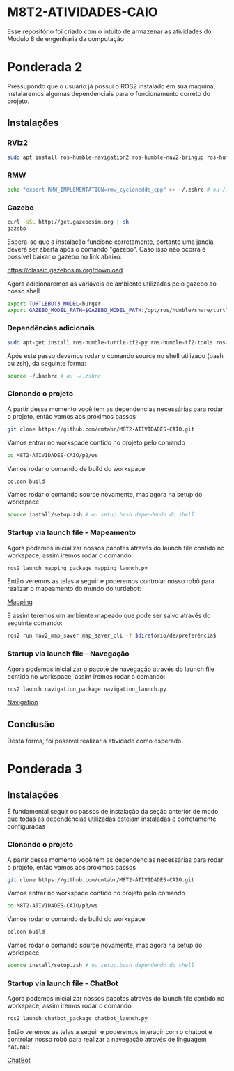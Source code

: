 # M8T2-ATIVIDADES-CAIO
Esse repositório foi criado com o intuito de armazenar as atividades do Módulo 8 de engenharia da computação

# Ponderada 2
Pressupondo que o usuário já possui o ROS2 instalado em sua máquina, instalaremos algumas dependenciais para o funcionamento correto do projeto.

## Instalações 

### RViz2
```bash
sudo apt install ros-humble-navigation2 ros-humble-nav2-bringup ros-humble-turtlebot3* ros-humble-rmw-cyclonedds-cpp
```
### RMW 
```bash
echo "export RMW_IMPLEMENTATION=rmw_cyclonedds_cpp" >> ~/.zshrc # ou~/.bashrc 
```

### Gazebo 
```bash
curl -sSL http://get.gazebosim.org | sh
gazebo
```
Espera-se que a instalação funcione corretamente, portanto uma janela deverá ser aberta após o comando "gazebo". Caso isso não ocorra é possível baixar o gazebo no link abaixo:

https://classic.gazebosim.org/download

Agora adicionaremos as variáveis de ambiente utilizadas pelo gazebo ao nosso shell

```bash
export TURTLEBOT3_MODEL=burger
export GAZEBO_MODEL_PATH=$GAZEBO_MODEL_PATH:/opt/ros/humble/share/turtlebot3_gazebo/models
```

### Dependências adicionais
```bash
sudo apt-get install ros-humble-turtle-tf2-py ros-humble-tf2-tools ros-humble-tf-transformations
```

Após este passo devemos rodar o comando source no shell utilizado (bash ou zsh), da seguinte forma: 

```bash
source ~/.bashrc # ou ~/.zshrc 
```

### Clonando o projeto
A partir desse momento você tem as dependencias necessárias para rodar o projeto, então vamos aos próximos passos

```bash
git clone https://github.com/cmtabr/M8T2-ATIVIDADES-CAIO.git
```

Vamos entrar no workspace contido no projeto pelo comando

```bash
cd M8T2-ATIVIDADES-CAIO/p2/ws
```

Vamos rodar o comando de build do workspace

```bash
colcon build
```

Vamos rodar o comando source novamente, mas agora na setup do workspace

```bash
source install/setup.zsh # ou setup.bash dependendo do shell
```

### Startup via launch file - Mapeamento
Agora podemos inicializar nossos pacotes através do launch file contido no workspace, assim iremos rodar o comando:

```bash
ros2 launch mapping_package mapping_launch.py
```

Então veremos as telas a seguir e poderemos controlar nosso robô para realizar o mapeamento do mundo do turtlebot:

[Mapping](https://github.com/cmtabr/M8T2-ATIVIDADES-CAIO/assets/99201276/c78044a1-a5c8-44aa-98e1-6d46350a9b2b)

E assim teremos um ambiente mapeado que pode ser salvo através do seguinte comando: 
```bash
ros2 run nav2_map_saver map_saver_cli -f $diretório/de/preferência$
```

### Startup via launch file - Navegação
Agora podemos inicializar o pacote de navegação através do launch file ocntido no workspace, assim iremos rodar o comando: 


```bash
ros2 launch navigation_package navigation_launch.py
```

[Navigation](https://github.com/cmtabr/M8T2-ATIVIDADES-CAIO/assets/99201276/0e5b5a5e-3c2f-40b9-81ec-cccac21a57d8)

## Conclusão

Desta forma, foi possível realizar a atividade como esperado.

# Ponderada 3

## Instalações
É fundamental seguir os passos de instalação da seção anterior de modo que todas as dependências utilizadas estejam instaladas e corretamente configuradas

### Clonando o projeto
A partir desse momento você tem as dependencias necessárias para rodar o projeto, então vamos aos próximos passos

```bash
git clone https://github.com/cmtabr/M8T2-ATIVIDADES-CAIO.git
```

Vamos entrar no workspace contido no projeto pelo comando

```bash
cd M8T2-ATIVIDADES-CAIO/p3/ws
```

Vamos rodar o comando de build do workspace

```bash
colcon build
```

Vamos rodar o comando source novamente, mas agora na setup do workspace

```bash
source install/setup.zsh # ou setup.bash dependendo do shell
```
### Startup via launch file - ChatBot
Agora podemos inicializar nossos pacotes através do launch file contido no workspace, assim iremos rodar o comando:

```bash
ros2 launch chatbot_package chatbot_launch.py
```

Então veremos as telas a seguir e poderemos interagir com o chatbot e controlar nosso robô para realizar a navegação através de linguagem natural:

[ChatBot](https://github.com/cmtabr/M8T2-ATIVIDADES-CAIO/assets/99201276/62e6bcee-c29f-46cf-bb3a-c174ee4a48e7)
